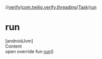 //[verify](../../index.md)/[com.twilio.verify.threading](../index.md)/[Task](index.md)/[run](run.md)



# run  
[androidJvm]  
Content  
open override fun [run](run.md)()  




